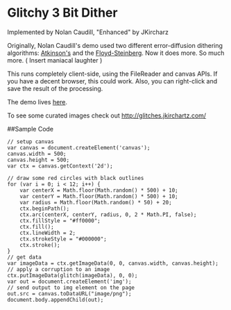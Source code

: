 Glitchy 3 Bit Dither
==============
Implemented by Nolan Caudill, "Enhanced" by JKircharz

<p>Originally, Nolan Caudill's demo used two different error-diffusion dithering algorithms: <a href="http://verlagmartinkoch.at/software/dither/index.html">Atkinson's</a> and the <a href="http://en.wikipedia.org/wiki/Floyd%E2%80%93Steinberg_dithering">Floyd-Steinberg</a>. Now it does more. So much more. ( Insert maniacal laughter )

<p>This runs completely client-side, using the FileReader and canvas APIs. If you have a decent browser, this could work. Also, you can right-click and save the result of the processing.</p>

The demo lives <a href="http://jkirchartz.com/Glitchy3bitdither/">here</a>.

To see some curated images check out <http://glitches.jkirchartz.com/>


##Sample Code

    // setup canvas
    var canvas = document.createElement('canvas');
    canvas.width = 500;
    canvas.height = 500;
    var ctx = canvas.getContext('2d');

    // draw some red circles with black outlines
    for (var i = 0; i < 12; i++) {
        var centerX = Math.floor(Math.random() * 500) + 10;
        var centerY = Math.floor(Math.random() * 500) + 10;
        var radius = Math.floor(Math.random() * 50) + 20;
        ctx.beginPath();
        ctx.arc(centerX, centerY, radius, 0, 2 * Math.PI, false);
        ctx.fillStyle = "#ff0000";
        ctx.fill();
        ctx.lineWidth = 2;
        ctx.strokeStyle = "#000000";
        ctx.stroke();
    }
    // get data
    var imageData = ctx.getImageData(0, 0, canvas.width, canvas.height);
    // apply a corruption to an image
    ctx.putImageData(glitch(imageData), 0, 0);
    var out = document.createElement('img');
    // send output to img element on the page
    out.src = canvas.toDataURL("image/png");
    document.body.appendChild(out);
